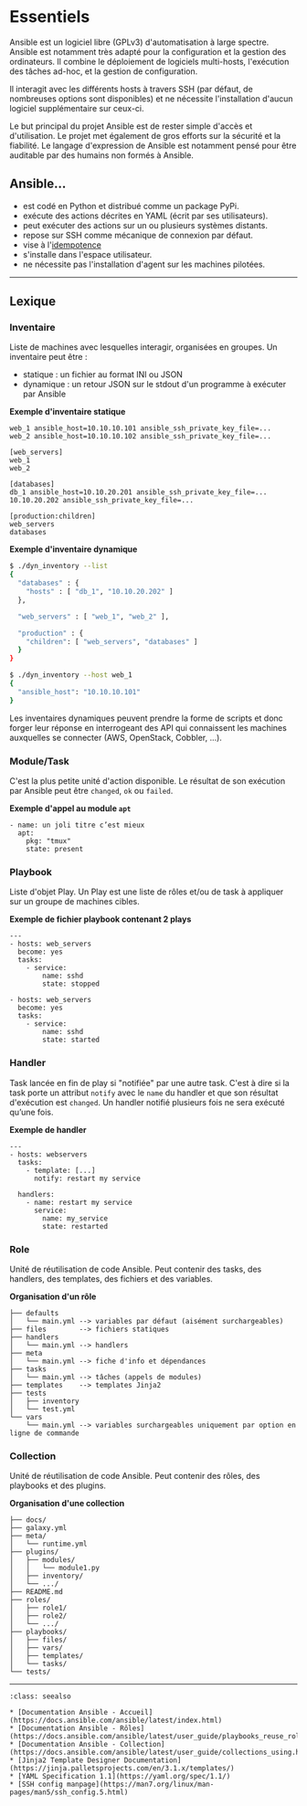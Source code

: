 # Essentiels

Ansible est un logiciel libre (GPLv3) d'automatisation à large spectre. Ansible est notamment très adapté
pour la configuration et la gestion des ordinateurs. Il combine le déploiement de logiciels multi-hosts,
l'exécution des tâches ad-hoc, et la gestion de configuration.

Il interagit avec les différents hosts à travers SSH (par défaut, de nombreuses options sont disponibles)
et ne nécessite l'installation d'aucun logiciel supplémentaire sur ceux-ci.

Le but principal du projet Ansible est de rester simple d'accès et d'utilisation. Le projet met également de gros
efforts sur la sécurité et la fiabilité. Le langage d'expression de Ansible est notamment pensé pour être auditable
par des humains non formés à Ansible.

## Ansible...

* est codé en Python et distribué comme un package PyPi.
* exécute des actions décrites en YAML (écrit par ses utilisateurs).
* peut exécuter des actions sur un ou plusieurs systèmes distants.
* repose sur SSH comme mécanique de connexion par défaut.
* vise à l'[idempotence](https://fr.wikipedia.org/wiki/Idempotence)
* s'installe dans l'espace utilisateur.
* ne nécessite pas l'installation d'agent sur les machines pilotées.

----

## Lexique

### Inventaire

Liste de machines avec lesquelles interagir, organisées en groupes. Un inventaire peut être :

* statique : un fichier au format INI ou JSON
* dynamique : un retour JSON sur le stdout d'un programme à exécuter par Ansible

**Exemple d'inventaire statique**
```
web_1 ansible_host=10.10.10.101 ansible_ssh_private_key_file=...
web_2 ansible_host=10.10.10.102 ansible_ssh_private_key_file=...

[web_servers]
web_1
web_2

[databases]
db_1 ansible_host=10.10.20.201 ansible_ssh_private_key_file=...
10.10.20.202 ansible_ssh_private_key_file=...

[production:children]
web_servers
databases
```

**Exemple d'inventaire dynamique**
```bash session
$ ./dyn_inventory --list
{ 
  "databases" : { 
    "hosts" : [ "db_1", "10.10.20.202" ]
  }, 

  "web_servers" : [ "web_1", "web_2" ],

  "production" : { 
    "children": [ "web_servers", "databases" ]
  }
}

$ ./dyn_inventory --host web_1
{ 
  "ansible_host": "10.10.10.101" 
}
```

Les inventaires dynamiques peuvent prendre la forme de scripts et donc forger leur réponse en interrogeant des API qui connaissent les machines auxquelles se connecter (AWS, OpenStack, Cobbler, ...).

### Module/Task

C'est la plus petite unité d'action disponible. Le résultat de son exécution par Ansible peut être `changed`, `ok` ou `failed`.

**Exemple d'appel au module `apt`**
```
- name: un joli titre c’est mieux
  apt: 
    pkg: "tmux"
    state: present
```

### Playbook

Liste d'objet Play. Un Play est une liste de rôles et/ou de task à appliquer sur un groupe de machines cibles.

**Exemple de fichier playbook contenant 2 plays**
```
---
- hosts: web_servers
  become: yes
  tasks:
    - service: 
        name: sshd
        state: stopped

- hosts: web_servers
  become: yes
  tasks:
    - service: 
        name: sshd
        state: started
```

### Handler

Task lancée en fin de play si "notifiée" par une autre task. C'est à dire si la task porte un attribut
`notify` avec le `name` du handler et que son résultat d'exécution est `changed`.
Un handler notifié plusieurs fois ne sera exécuté qu’une fois.

**Exemple de handler**
```
---
- hosts: webservers 
  tasks: 
    - template: [...] 
      notify: restart my service 

  handlers:
    - name: restart my service 
      service: 
        name: my_service
        state: restarted
```

### Role

Unité de réutilisation de code Ansible. Peut contenir des tasks, des handlers, des templates, des fichiers et des variables.

**Organisation d'un rôle**
```
├── defaults 
│   └── main.yml --> variables par défaut (aisément surchargeables)
├── files        --> fichiers statiques 
├── handlers 
│   └── main.yml --> handlers 
├── meta 
│   └── main.yml --> fiche d'info et dépendances 
├── tasks 
│   └── main.yml --> tâches (appels de modules) 
├── templates    --> templates Jinja2 
├── tests 
│   ├── inventory 
│   └── test.yml 
└── vars
    └── main.yml --> variables surchargeables uniquement par option en ligne de commande
```

### Collection

Unité de réutilisation de code Ansible. Peut contenir des rôles, des playbooks et des plugins.

**Organisation d'une collection**
```
├── docs/
├── galaxy.yml
├── meta/
│   └── runtime.yml
├── plugins/
│   ├── modules/
│   │   └── module1.py
│   ├── inventory/
│   └── .../
├── README.md
├── roles/
│   ├── role1/
│   ├── role2/
│   └── .../
├── playbooks/
│   ├── files/
│   ├── vars/
│   ├── templates/
│   └── tasks/
└── tests/
```

------

```{admonition} Approfondir
:class: seealso

* [Documentation Ansible - Accueil](https://docs.ansible.com/ansible/latest/index.html)
* [Documentation Ansible - Rôles](https://docs.ansible.com/ansible/latest/user_guide/playbooks_reuse_roles.html)
* [Documentation Ansible - Collection](https://docs.ansible.com/ansible/latest/user_guide/collections_using.html)
* [Jinja2 Template Designer Documentation](https://jinja.palletsprojects.com/en/3.1.x/templates/)
* [YAML Specification 1.1](https://yaml.org/spec/1.1/)
* [SSH config manpage](https://man7.org/linux/man-pages/man5/ssh_config.5.html)
```
